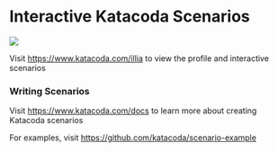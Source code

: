 # Interactive Katacoda Scenarios

[![](http://shields.katacoda.com/katacoda/illia/count.svg)](https://www.katacoda.com/illia "Get your profile on Katacoda.com")

Visit https://www.katacoda.com/illia to view the profile and interactive scenarios

### Writing Scenarios
Visit https://www.katacoda.com/docs to learn more about creating Katacoda scenarios

For examples, visit https://github.com/katacoda/scenario-example
